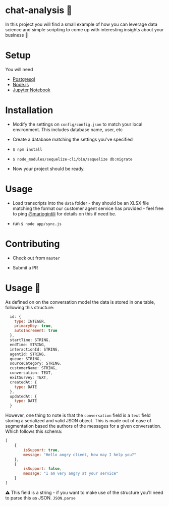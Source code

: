 # chat-analysis 🤖

In this project you will find a small example of how you can leverage data science and simple scripting
to come up with interesting insights about your business 🦄

# Setup

You will need

- [Postgresql](https://www.postgresql.org/)
- [Node.js](https://nodejs.org/en/)
- [Jupyter Notebook](http://jupyter.org/)

# Installation

- Modify the settings on `config/config.json` to match your local environment. This includes database name, user, etc

- Create a database matching the settings you've specified

- `$ npm install`

- `$ node_modules/sequelize-cli/bin/sequelize db:migrate`

- Now your project should be ready.

# Usage

- Load transcripts into the `data` folder - they should be an XLSX file matching the format our customer agent service has provided - feel free to ping [@mariogintili](https://github.com/mariogintili) for details on this if need be.

- run `$ node app/sync.js`

# Contributing

- Check out from `master`

- Submit a PR

# Usage 🔮

As defined on on the conversation model the data is stored in one table, following this structure:

```javascript
  id: {
    type: INTEGER,
    primaryKey: true,
    autoIncrement: true
  },
  startTime: STRING,
  endTime: STRING,
  interactionId: STRING,
  agentId: STRING,
  queue: STRING,
  sourceCategory: STRING,
  customerName: STRING,
  conversation: TEXT,
  exitSurvey: TEXT,
  createdAt: {
    type: DATE
  },
  updatedAt: {
    type: DATE
  }
```

However, one thing to note is that the `conversation` field is a `text` field storing a serialized and valid JSON object. This is made out of ease of segmentation based the authors of the messages for a given conversation. Which follows this schema:

```javascript
[
	{
		isSupport: true,
		message: "Hello angry client, how may I help you?"
	},
	{
		isSupport: false,
		message: "I am very angry at your service"
	}
]
```

⚠️ This field is a string - if you want to make use of the structure you'll need to parse this as JSON. `JSON.parse`

